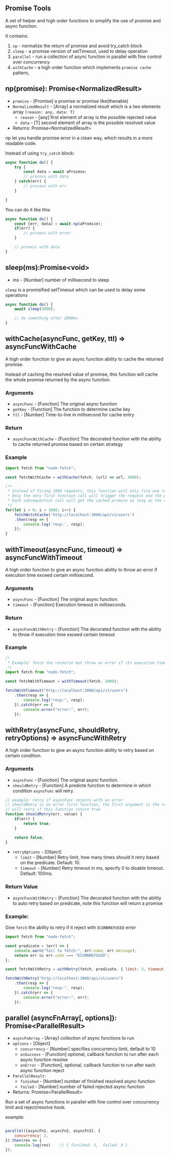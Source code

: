 ## Promise Tools
A set of helper and high order functions to simplify the use of promise and async function.

It contains:
1. `np` - normalize the return of promise and avoid try_catch block
2. `sleep` - a promise version of setTimeout, used to delay operation
3. `parallel` - run a collection of async function in parallel with fine
 control over concurrency
4. `withCache` - a high order function which implements `promise cache` pattern, 


## np(promise): Promise&lt;NormalizedResult&gt;
* `promise` - [Promise] a promise or promise like(thenable)
* `NormalizedResult` - [Array] a normalized result which is a two elements array `[reason: any, data: T]`
    * `reason` - [any] first element of array is the possible rejected value
    * `data` - [T] second element of array is the possible resolved value
* Returns: Promise&lt;NormalizedResult&gt;

np let you handle promise error in a clean way, which results in a more readable code.

Instead of using `try_catch` block: 
```javascript
async function do() {
    try {
        const data = await aProimse;
        // process with data
    } catch(err) {
        // process with err
    }

}
```

You can do it like this:
```javascript
async function do() {
    const [err, data] = await np(aPromise);
    if(err) {
        // prcoess with error
    } 

    // prcoess with data
}
```

## sleep(ms):Promise&lt;void&gt;
* ms - [Number] number of millisecond to sleep

`sleep` is a promisified setTimeout which can be used to delay some operations

```javascript
async function do() {
    await sleep(2000);

    // do something after 2000ms
}
```

## withCache(asyncFunc, getKey, ttl) => asyncFuncWithCache
A high order function to give an async function ability to cache the returned promise.

Instead of caching the resolved value of promise, this function will cache the whole promise returned by the async function.

### Arguments
* `asyncFunc` - [Function] The original async function
* `getKey` - [Function] The function to determine cache key
* `ttl` - [Number] Time-to-live in millisecond for cache entry

### Return 
* `asyncFuncWithCache` - [Function] The decorated function with the ability to cache returned promise based on certain strategy

### Example
```typescript
import fetch from "node-fetch";

const fetchWithCache = withCache(fetch, (url) => url, 3000);

/**
 * Instead of firing 1000 requests, this function will only fire one request.
 * Only the very first function call will trigger the request and the promise returned by the first call will be cached,
 * Each subsequential call will get the cached promise as long as the cache is not outdated 
 */
for(let i = 0; i < 1000; i++) {
    fetchWitchCache('http://localhost:3000/api/v1/users')
    .then(resp => {
        console.log('resp:', resp);
    });
}

```

## withTimeout(asyncFunc, timeout) => asyncFuncWithTimeout
A high order function to give an async function ability to throw an error if execution time exceed certain millisecond.

### Arguments
* `asyncFunc` - [Function] The original async function.
* `timeout` - [Function] Execution timeout in milliseconds.

### Return
* `asyncFuncWithRetry` - [Function] The decorated function with the ability to throw if execution time exceed certain timeout

### Example
```javascript
/*
 * Example: fetch the resource but throw an error if its execution time is greater than 1000ms
 */
import fetch from "node-fetch";

const fetchWithTimeout = withTimeout(fetch, 1000);

fetchWithTimeout("http://localhost:3000/api/v1/users")
    .then(resp => {
        console.log("resp:", resp);
    }).catch(err => {
        console.error("error:", err);
    });

```

## withRetry(asyncFunc, shouldRetry, retryOptions) => asyncFuncWithRetry
A high order function to give an async function ability to retry based on certain condition.

### Arguments
* `asyncFunc` - [Function] The original async function.
* `shouldRetry` - [Function] A predicte function to determine in which condition `asyncFunc` will retry. 
```javascript
// example: retry if asyncFunc rejects with an error
// shouldRetry is an error first function, the first argument is the rejected reason, and the second arg is the resolved value from asyncFunc
// will retry if this function return true
function shouldRetry(err, value) {
    if(err) {
        return true;
    }

    return false;
}
```
* `retryOptions` - [Object] 
  * `limit` - [Number] Retry limit, how many times should it retry based on the predicate. Default: 10.
  * `timeout` - [Number] Retry timeout in ms, specify 0 to disable timeout. Default: 100ms.

### Return Value
* `asyncFuncWithRetry` - [Function] The decorated function with the ability to auto retry based on predicate, note this function will return a promise

### Example:
Give `fetch` the ability to retry if it reject with `ECONNREFUSED` error

```javascript
import fetch from "node-fetch";

const predicate = (err) => {
    console.warn("fail to fetch:", err.name, err.message);
    return err && err.code === "ECONNREFUSED";
};

const fetchWithRetry = withRetry(fetch, predicate, { limit: 3, timeout: 1000 });

fetchWithRetry("http://localhost:3000/api/v1/users")
    .then(resp => {
        console.log("resp:", resp);
    }).catch(err => {
        console.error("error:", err);
    });
```


## parallel (asyncFnArray[, options]): Promise&lt;ParallelResult&gt;
* `asyncFnArray` - [Array] collection of async functions to run
* `options` - [Object]
    * `concurrency` - [Number] specifies concurrency limit, default to 10
    * `onSuccess` - [Function] optional, callback function to run after each async function resolve
    * `onError` - [Function], optional, callback function to run after each async function reject
* `ParallelResult`:
    * `finished` - [Number] number of finished resolved async function
    * `failed` - [Number] number of failed rejected async function
* Returns: Promise&lt;ParallelResult&gt;

Run a set of async functions in parallel with fine control over concurrency limit and reject/resolve hook.

example:
```javascript

parallel([asyncFn1, asyncFn2, asyncFn3], {
    concurrency: 2,
}).then(res => {
    console.log(res)    // { finsihed: 3,  failed: 0 }
});
```